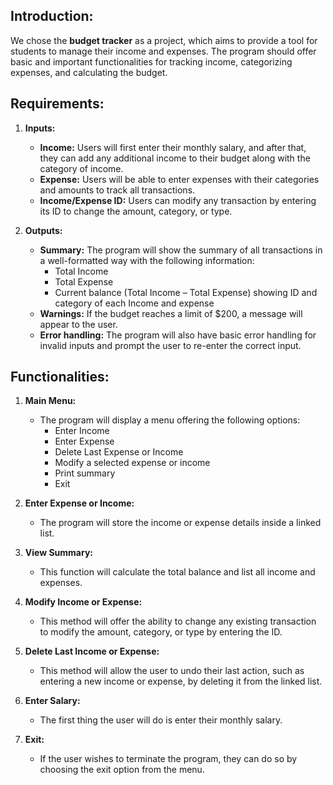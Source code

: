 ## Introduction:

We chose the **budget tracker** as a project, which aims to provide a tool for students to manage their income and expenses. The program should offer basic and important functionalities for tracking income, categorizing expenses, and calculating the budget.

## Requirements:

1. **Inputs:**
   - **Income:** Users will first enter their monthly salary, and after that, they can add any additional income to their budget along with the category of income.
   - **Expense:** Users will be able to enter expenses with their categories and amounts to track all transactions.
   - **Income/Expense ID:** Users can modify any transaction by entering its ID to change the amount, category, or type.

2. **Outputs:**
   - **Summary:** The program will show the summary of all transactions in a well-formatted way with the following information:
     - Total Income
     - Total Expense
     - Current balance (Total Income – Total Expense) showing ID and category of each Income and expense
   - **Warnings:** If the budget reaches a limit of $200, a message will appear to the user.
   - **Error handling:** The program will also have basic error handling for invalid inputs and prompt the user to re-enter the correct input.

## Functionalities:

1. **Main Menu:**
   - The program will display a menu offering the following options:
     - Enter Income
     - Enter Expense
     - Delete Last Expense or Income
     - Modify a selected expense or income
     - Print summary
     - Exit

2. **Enter Expense or Income:**
   - The program will store the income or expense details inside a linked list.

3. **View Summary:**
   - This function will calculate the total balance and list all income and expenses.

4. **Modify Income or Expense:**
   - This method will offer the ability to change any existing transaction to modify the amount, category, or type by entering the ID.

5. **Delete Last Income or Expense:**
   - This method will allow the user to undo their last action, such as entering a new income or expense, by deleting it from the linked list.

6. **Enter Salary:**
   - The first thing the user will do is enter their monthly salary.

7. **Exit:**
   - If the user wishes to terminate the program, they can do so by choosing the exit option from the menu.
